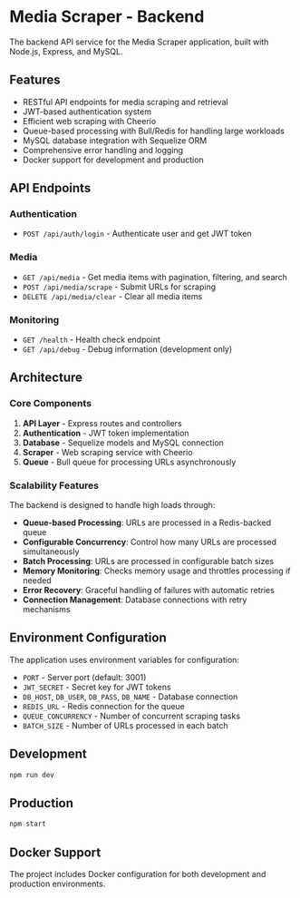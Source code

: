 # Media Scraper - Backend

The backend API service for the Media Scraper application, built with Node.js, Express, and MySQL.

## Features

- RESTful API endpoints for media scraping and retrieval
- JWT-based authentication system
- Efficient web scraping with Cheerio
- Queue-based processing with Bull/Redis for handling large workloads
- MySQL database integration with Sequelize ORM
- Comprehensive error handling and logging
- Docker support for development and production

## API Endpoints

### Authentication
- `POST /api/auth/login` - Authenticate user and get JWT token

### Media
- `GET /api/media` - Get media items with pagination, filtering, and search
- `POST /api/media/scrape` - Submit URLs for scraping
- `DELETE /api/media/clear` - Clear all media items

### Monitoring
- `GET /health` - Health check endpoint
- `GET /api/debug` - Debug information (development only)

## Architecture

### Core Components

1. **API Layer** - Express routes and controllers
2. **Authentication** - JWT token implementation
3. **Database** - Sequelize models and MySQL connection
4. **Scraper** - Web scraping service with Cheerio
5. **Queue** - Bull queue for processing URLs asynchronously

### Scalability Features

The backend is designed to handle high loads through:

- **Queue-based Processing**: URLs are processed in a Redis-backed queue
- **Configurable Concurrency**: Control how many URLs are processed simultaneously
- **Batch Processing**: URLs are processed in configurable batch sizes
- **Memory Monitoring**: Checks memory usage and throttles processing if needed
- **Error Recovery**: Graceful handling of failures with automatic retries
- **Connection Management**: Database connections with retry mechanisms

## Environment Configuration

The application uses environment variables for configuration:

- `PORT` - Server port (default: 3001)
- `JWT_SECRET` - Secret key for JWT tokens
- `DB_HOST`, `DB_USER`, `DB_PASS`, `DB_NAME` - Database connection
- `REDIS_URL` - Redis connection for the queue
- `QUEUE_CONCURRENCY` - Number of concurrent scraping tasks
- `BATCH_SIZE` - Number of URLs processed in each batch

## Development

```bash
npm run dev
```

## Production

```bash
npm start
```

## Docker Support

The project includes Docker configuration for both development and production environments.